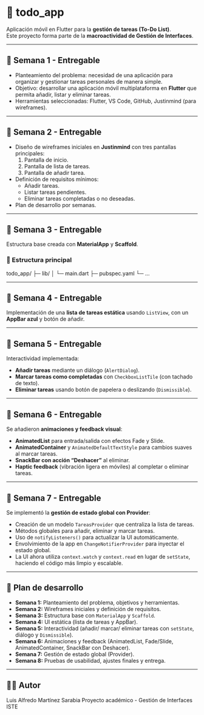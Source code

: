 # 📌 todo_app

Aplicación móvil en Flutter para la **gestión de tareas (To-Do List)**.  
Este proyecto forma parte de la **macroactividad de Gestión de Interfaces**.

---

## 📅 Semana 1 - Entregable
- Planteamiento del problema: necesidad de una aplicación para organizar y gestionar tareas personales de manera simple.  
- Objetivo: desarrollar una aplicación móvil multiplataforma en **Flutter** que permita añadir, listar y eliminar tareas.  
- Herramientas seleccionadas: Flutter, VS Code, GitHub, Justinmind (para wireframes).  

---

## 📅 Semana 2 - Entregable
- Diseño de wireframes iniciales en **Justinmind** con tres pantallas principales:  
  1. Pantalla de inicio.  
  2. Pantalla de lista de tareas.  
  3. Pantalla de añadir tarea.  
- Definición de requisitos mínimos:  
  - Añadir tareas.  
  - Listar tareas pendientes.  
  - Eliminar tareas completadas o no deseadas.  
- Plan de desarrollo por semanas.  

---

## 🚀 Semana 3 - Entregable
Estructura base creada con **MaterialApp** y **Scaffold**.

### 📂 Estructura principal

todo_app/
├─ lib/
│ └─ main.dart
├─ pubspec.yaml
└─ ...

---

## 🚀 Semana 4 - Entregable
Implementación de una **lista de tareas estática** usando `ListView`, con un **AppBar azul** y botón de añadir.

---

## 🚀 Semana 5 - Entregable
Interactividad implementada:  
- **Añadir tareas** mediante un diálogo (`AlertDialog`).  
- **Marcar tareas como completadas** con `CheckboxListTile` (con tachado de texto).  
- **Eliminar tareas** usando botón de papelera o deslizando (`Dismissible`).  

---

## 🚀 Semana 6 - Entregable
Se añadieron **animaciones y feedback visual**:  
- **AnimatedList** para entrada/salida con efectos Fade y Slide.  
- **AnimatedContainer** y `AnimatedDefaultTextStyle` para cambios suaves al marcar tareas.  
- **SnackBar con acción “Deshacer”** al eliminar.  
- **Haptic feedback** (vibración ligera en móviles) al completar o eliminar tareas.  

---

## 🚀 Semana 7 - Entregable
Se implementó la **gestión de estado global con Provider**:  
- Creación de un modelo `TareasProvider` que centraliza la lista de tareas.  
- Métodos globales para añadir, eliminar y marcar tareas.  
- Uso de `notifyListeners()` para actualizar la UI automáticamente.  
- Envolvimiento de la app en `ChangeNotifierProvider` para inyectar el estado global.  
- La UI ahora utiliza `context.watch` y `context.read` en lugar de `setState`, haciendo el código más limpio y escalable.  

---

## 📅 Plan de desarrollo
- **Semana 1:** Planteamiento del problema, objetivos y herramientas.  
- **Semana 2:** Wireframes iniciales y definición de requisitos.  
- **Semana 3:** Estructura base con `MaterialApp` y `Scaffold`.  
- **Semana 4:** UI estática (lista de tareas y AppBar).  
- **Semana 5:** Interactividad (añadir/ marcar/ eliminar tareas con `setState`, diálogo y `Dismissible`).  
- **Semana 6:** Animaciones y feedback (AnimatedList, Fade/Slide, AnimatedContainer, SnackBar con Deshacer).  
- **Semana 7:** Gestión de estado global (Provider).  
- **Semana 8:** Pruebas de usabilidad, ajustes finales y entrega.  

---

## 👨‍💻 Autor
Luis Alfredo Martínez Sarabia
Proyecto académico - Gestión de Interfaces ISTE
